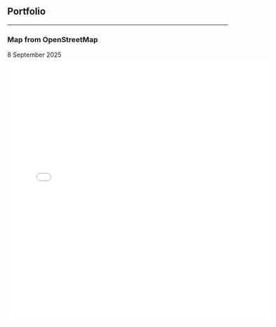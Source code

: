 ## Portfolio
***
### Map from OpenStreetMap
8 September 2025
<embed type="text/html" src="img/start.html" width="600" height="600">
